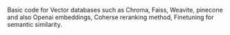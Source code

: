 Basic code for Vector databases such as Chroma, Faiss, Weavite, pinecone and also Openai embeddings, Coherse reranking method, Finetuning for semantic similarity.
